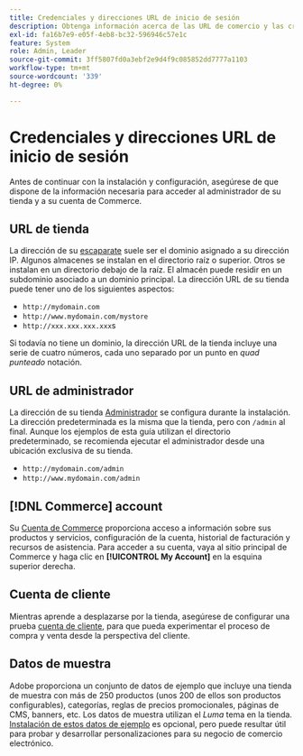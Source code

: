 ```yaml
---
title: Credenciales y direcciones URL de inicio de sesión
description: Obtenga información acerca de las URL de comercio y las credenciales de cuenta utilizadas para obtener acceso a su administrador y a su tienda.
exl-id: fa16b7e9-e05f-4eb8-bc32-596946c57e1c
feature: System
role: Admin, Leader
source-git-commit: 3ff5807fd0a3ebf2e9d4f9c085852dd7777a1103
workflow-type: tm+mt
source-wordcount: '339'
ht-degree: 0%

---
```


# Credenciales y direcciones URL de inicio de sesión

Antes de continuar con la instalación y configuración, asegúrese de que dispone de la información necesaria para acceder al administrador de su tienda y a su cuenta de Commerce.

## URL de tienda

La dirección de su [escaparate](storefront.md) suele ser el dominio asignado a su dirección IP. Algunos almacenes se instalan en el directorio raíz o superior. Otros se instalan en un directorio debajo de la raíz. El almacén puede residir en un subdominio asociado a un dominio principal. La dirección URL de su tienda puede tener uno de los siguientes aspectos:

- `http://mydomain.com`
- `http://www.mydomain.com/mystore`
- `http://xxx.xxx.xxx.xxx`s

Si todavía no tiene un dominio, la dirección URL de la tienda incluye una serie de cuatro números, cada uno separado por un punto en _quad punteado_ notación.

## URL de administrador

La dirección de su tienda [Administrador](admin.md) se configura durante la instalación. La dirección predeterminada es la misma que la tienda, pero con `/admin` al final. Aunque los ejemplos de esta guía utilizan el directorio predeterminado, se recomienda ejecutar el administrador desde una ubicación exclusiva de su tienda.

- `http://mydomain.com/admin`
- `http://www.mydomain.com/admin`

## [!DNL Commerce] account

Su [Cuenta de Commerce](commerce-account-create.md) proporciona acceso a información sobre sus productos y servicios, configuración de la cuenta, historial de facturación y recursos de asistencia. Para acceder a su cuenta, vaya al sitio principal de Commerce y haga clic en **[!UICONTROL My Account]** en la esquina superior derecha.

## Cuenta de cliente

Mientras aprende a desplazarse por la tienda, asegúrese de configurar una prueba [cuenta de cliente](../customers/account-dashboard.md), para que pueda experimentar el proceso de compra y venta desde la perspectiva del cliente.

## Datos de muestra

Adobe proporciona un conjunto de datos de ejemplo que incluye una tienda de muestra con más de 250 productos (unos 200 de ellos son productos configurables), categorías, reglas de precios promocionales, páginas de CMS, banners, etc. Los datos de muestra utilizan el _Luma_ tema en la tienda. [Instalación de estos datos de ejemplo](https://experienceleague.adobe.com/docs/commerce-operations/installation-guide/next-steps/sample-data/overview.html) es opcional, pero puede resultar útil para probar y desarrollar personalizaciones para su negocio de comercio electrónico.
